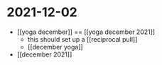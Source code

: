 # 2021-12-02

- [[yoga december]] == [[yoga december 2021]]
  - this should set up a [[reciprocal pull]]
  - [[december yoga]]
- [[december 2021]]